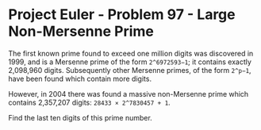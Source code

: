 # Project Euler - Problem 97 - Large Non-Mersenne Prime
The first known prime found to exceed one million digits was discovered in 1999, and is a Mersenne prime of the form `2^6972593−1`;
it contains exactly 2,098,960 digits.
Subsequently other Mersenne primes, of the form `2^p−1`, have been found which contain more digits.

However, in 2004 there was found a massive non-Mersenne prime which contains 2,357,207 digits: `28433 × 2^7830457 + 1`.

Find the last ten digits of this prime number.
